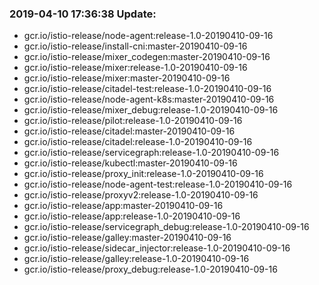 ### 2019-04-10 17:36:38 Update:

- gcr.io/istio-release/node-agent:release-1.0-20190410-09-16
- gcr.io/istio-release/install-cni:master-20190410-09-16
- gcr.io/istio-release/mixer_codegen:master-20190410-09-16
- gcr.io/istio-release/mixer:release-1.0-20190410-09-16
- gcr.io/istio-release/mixer:master-20190410-09-16
- gcr.io/istio-release/citadel-test:release-1.0-20190410-09-16
- gcr.io/istio-release/node-agent-k8s:master-20190410-09-16
- gcr.io/istio-release/mixer_debug:release-1.0-20190410-09-16
- gcr.io/istio-release/pilot:release-1.0-20190410-09-16
- gcr.io/istio-release/citadel:master-20190410-09-16
- gcr.io/istio-release/citadel:release-1.0-20190410-09-16
- gcr.io/istio-release/servicegraph:release-1.0-20190410-09-16
- gcr.io/istio-release/kubectl:master-20190410-09-16
- gcr.io/istio-release/proxy_init:release-1.0-20190410-09-16
- gcr.io/istio-release/node-agent-test:release-1.0-20190410-09-16
- gcr.io/istio-release/proxyv2:release-1.0-20190410-09-16
- gcr.io/istio-release/app:master-20190410-09-16
- gcr.io/istio-release/app:release-1.0-20190410-09-16
- gcr.io/istio-release/servicegraph_debug:release-1.0-20190410-09-16
- gcr.io/istio-release/galley:master-20190410-09-16
- gcr.io/istio-release/sidecar_injector:release-1.0-20190410-09-16
- gcr.io/istio-release/galley:release-1.0-20190410-09-16
- gcr.io/istio-release/proxy_debug:release-1.0-20190410-09-16
